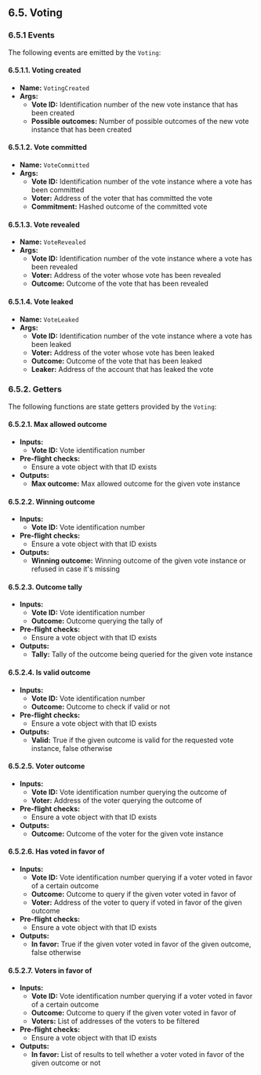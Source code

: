 ## 6.5. Voting

### 6.5.1 Events

The following events are emitted by the `Voting`:

#### 6.5.1.1. Voting created

- **Name:** `VotingCreated`
- **Args:**
    - **Vote ID:** Identification number of the new vote instance that has been created
    - **Possible outcomes:** Number of possible outcomes of the new vote instance that has been created 

#### 6.5.1.2. Vote committed

- **Name:** `VoteCommitted`
- **Args:**
    - **Vote ID:** Identification number of the vote instance where a vote has been committed
    - **Voter:** Address of the voter that has committed the vote 
    - **Commitment:** Hashed outcome of the committed vote 

#### 6.5.1.3. Vote revealed

- **Name:** `VoteRevealed`
- **Args:**
    - **Vote ID:** Identification number of the vote instance where a vote has been revealed
    - **Voter:** Address of the voter whose vote has been revealed
    - **Outcome:** Outcome of the vote that has been revealed

#### 6.5.1.4. Vote leaked

- **Name:** `VoteLeaked`
- **Args:**
    - **Vote ID:** Identification number of the vote instance where a vote has been leaked
    - **Voter:** Address of the voter whose vote has been leaked
    - **Outcome:** Outcome of the vote that has been leaked
    - **Leaker:** Address of the account that has leaked the vote

### 6.5.2. Getters

The following functions are state getters provided by the `Voting`:

#### 6.5.2.1. Max allowed outcome

- **Inputs:** 
    - **Vote ID:** Vote identification number 
- **Pre-flight checks:**
    - Ensure a vote object with that ID exists
- **Outputs:**
    - **Max outcome:** Max allowed outcome for the given vote instance
    
#### 6.5.2.2. Winning outcome

- **Inputs:**  
    - **Vote ID:** Vote identification number 
- **Pre-flight checks:**
    - Ensure a vote object with that ID exists
- **Outputs:**
    - **Winning outcome:** Winning outcome of the given vote instance or refused in case it's missing
    
#### 6.5.2.3. Outcome tally

- **Inputs:**  
    - **Vote ID:** Vote identification number 
    - **Outcome:** Outcome querying the tally of
- **Pre-flight checks:**
    - Ensure a vote object with that ID exists
- **Outputs:**
    - **Tally:** Tally of the outcome being queried for the given vote instance
    
#### 6.5.2.4. Is valid outcome

- **Inputs:**  
    - **Vote ID:** Vote identification number 
    - **Outcome:** Outcome to check if valid or not
- **Pre-flight checks:**
    - Ensure a vote object with that ID exists
- **Outputs:**
    - **Valid:** True if the given outcome is valid for the requested vote instance, false otherwise

#### 6.5.2.5. Voter outcome

- **Inputs:**  
    - **Vote ID:** Vote identification number querying the outcome of
    - **Voter:** Address of the voter querying the outcome of
- **Pre-flight checks:**
    - Ensure a vote object with that ID exists
- **Outputs:**
    - **Outcome:** Outcome of the voter for the given vote instance
    
#### 6.5.2.6. Has voted in favor of

- **Inputs:**  
    - **Vote ID:** Vote identification number querying if a voter voted in favor of a certain outcome
    - **Outcome:** Outcome to query if the given voter voted in favor of
    - **Voter:** Address of the voter to query if voted in favor of the given outcome
- **Pre-flight checks:**
    - Ensure a vote object with that ID exists
- **Outputs:**
    - **In favor:** True if the given voter voted in favor of the given outcome, false otherwise
    
#### 6.5.2.7. Voters in favor of

- **Inputs:**  
    - **Vote ID:** Vote identification number querying if a voter voted in favor of a certain outcome
    - **Outcome:** Outcome to query if the given voter voted in favor of
    - **Voters:** List of addresses of the voters to be filtered
- **Pre-flight checks:**
    - Ensure a vote object with that ID exists
- **Outputs:**
    - **In favor:** List of results to tell whether a voter voted in favor of the given outcome or not
